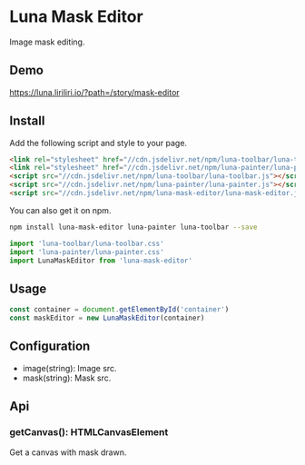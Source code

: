 # Luna Mask Editor

Image mask editing.

## Demo

https://luna.liriliri.io/?path=/story/mask-editor

## Install

Add the following script and style to your page.

```html
<link rel="stylesheet" href="//cdn.jsdelivr.net/npm/luna-toolbar/luna-toolbar.css" />
<link rel="stylesheet" href="//cdn.jsdelivr.net/npm/luna-painter/luna-painter.css" />
<script src="//cdn.jsdelivr.net/npm/luna-toolbar/luna-toolbar.js"></script>
<script src="//cdn.jsdelivr.net/npm/luna-painter/luna-painter.js"></script>
<script src="//cdn.jsdelivr.net/npm/luna-mask-editor/luna-mask-editor.js"></script>
```

You can also get it on npm.

```bash
npm install luna-mask-editor luna-painter luna-toolbar --save
```

```javascript
import 'luna-toolbar/luna-toolbar.css'
import 'luna-painter/luna-painter.css'
import LunaMaskEditor from 'luna-mask-editor'
```

## Usage

```javascript
const container = document.getElementById('container')
const maskEditor = new LunaMaskEditor(container)
```

## Configuration

* image(string): Image src.
* mask(string): Mask src.

## Api

### getCanvas(): HTMLCanvasElement

Get a canvas with mask drawn.
